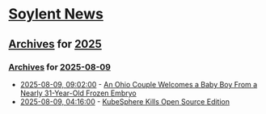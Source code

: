 # [Soylent News](../../../README.md)

## [Archives](../../index.md) for [2025](../index.md)

### [Archives](../../index.md) for [2025-08-09](index.md)

* [2025-08-09, 09:02:00](https://soylentnews.org/article.pl?sid=25/08/08/0353246&from=rss) - [An Ohio Couple Welcomes a Baby Boy From a Nearly 31-Year-Old Frozen Embryo](https://soylentnews.org/article.pl?sid=25/08/08/0353246&from=rss)
* [2025-08-09, 04:16:00](https://soylentnews.org/article.pl?sid=25/08/08/0113247&from=rss) - [KubeSphere Kills Open Source Edition](https://soylentnews.org/article.pl?sid=25/08/08/0113247&from=rss)
